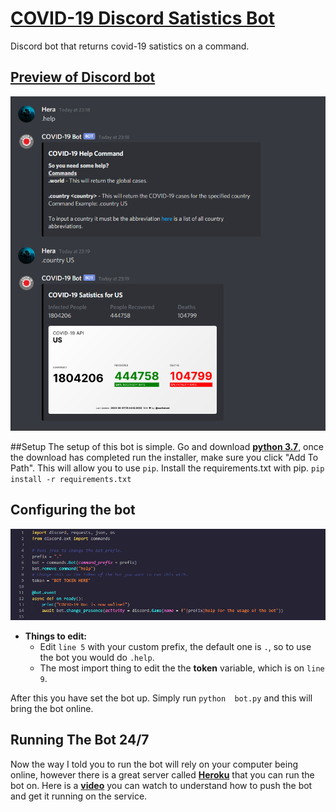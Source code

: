 # <u>COVID-19 Discord Satistics Bot</u>
Discord bot that returns covid-19 satistics on a command.

## <u>Preview of Discord bot</u>
![image info](./Images/bot.png)

##Setup
The setup of this bot is simple. Go and download **[python 3.7]("https://www.python.org/ftp/python/3.7.7/python-3.7.7-amd64-webinstall.exe")**, once the download has completed run the installer, make sure you click "Add To Path". This will allow you to use `pip`. Install the requirements.txt with pip. `pip install -r requirements.txt`

## __**Configuring the bot**__
![image info](./Images/Code.png)
- **Things to edit:**
    - Edit `line 5` with your custom prefix, the default one is `.`, so to use the bot you would do `.help`.
    - The most import thing to edit the the **token** variable, which is on `line 9`.


After this you have set the bot up. Simply run `python  bot.py` and this will bring the bot online.

## __**Running The Bot 24/7**__
Now the way I told you to run the bot will rely on your computer being online, however there is a great server called **[Heroku]("https://www.heroku.com/")** that you can run the bot on. Here is a **[video]("https://www.youtube.com/watch?v=A97eTCCcw0g")** you can watch to understand how to push the bot and get it running on the service.